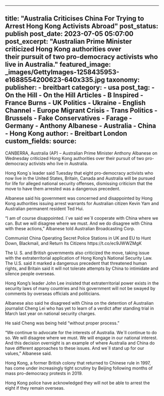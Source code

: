 
---
title: "Australia Criticises China For Trying to Arrest Hong Kong Activists Abroad" 
post_status: publish
post_date: 2023-07-05 05:07:00 
post_excerpt: "Australian Prime Minister criticized Hong Kong authorities over their pursuit of two pro-democracy activists who live in Australia."
featured_image: _images/GettyImages-1258435953-e1688554200623-640x335.jpg 
taxonomy:
    publisher:
        - breitbart
    category:
        - usa 
    post_tag:
        - On the Hill
        - On the Hill Articles
        - B Inspired
        - France Burns
        - UK Politics
        - Ukraine
        - English Channel
        - Europe Migrant Crisis
        - Trans Politics
        - Brussels
        - Fake Conservatives
        - Farage
        - Germany
        - Anthony Albanese
        - Australia
        - China
        - Hong Kong
    author:
        - Breitbart London
custom_fields:
    source: 
---
CANBERRA, Australia (AP) – Australian Prime Minister Anthony Albanese on Wednesday criticized Hong Kong authorities over their pursuit of two pro-democracy activists who live in Australia.

Hong Kong´s leader said Tuesday that eight pro-democracy activists who now live in the United States, Britain, Canada and Australia will be pursued for life for alleged national security offenses, dismissing criticism that the move to have them arrested was a dangerous precedent.

Albanese said his government was concerned and disappointed by Hong Kong authorities issuing arrest warrants for Australian citizen Kevin Yam and Australian permanent resident Ted Hui.

“I am of course disappointed. I´ve said we´ll cooperate with China where we can. But we will disagree where we must. And we do disagree with China with these actions,” Albanese told Australian Broadcasting Corp.

Communist China Operating Secret Police Stations in UK and EU to Hunt Down, Blackmail, and Return Its Citizens https:&#x2F;&#x2F;t.co&#x2F;ec9JWWZMgK

The U. S. and British governments also criticized the move, taking issue with the extraterritorial application of Hong Kong’s National Security Law. The U.S. said it marked a dangerous precedent that threatened human rights, and Britain said it will not tolerate attempts by China to intimidate and silence people overseas.

Hong Kong’s leader John Lee insisted that extraterritorial power exists in the security laws of many countries and his government will not be swayed by comments by overseas officials and politicians.

Albanese also said he disagreed with China on the detention of Australian journalist Cheng Lei who has yet to learn of a verdict after standing trial in March last year on national security charges.

He said Cheng was being held “without proper process.”

“We continue to advocate for the interests of Australia. We´ll continue to do so. We will disagree where we must. We will engage in our national interest. And this decision overnight is an example of where Australia and China do have different approaches to these issues. And we´ll stand up for our values,” Albanese said.

Hong Kong, a former British colony that returned to Chinese rule in 1997, has come under increasingly tight scrutiny by Beijing following months of mass pro-democracy protests in 2019.

Hong Kong police have acknowledged they will not be able to arrest the eight if they remain overseas. 